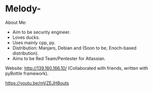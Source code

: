 # Melody-

About Me: 
- Aim to be security engineer. 
- Loves ducks. 
- Uses mainly cpp, py. 
- Distribution: Manjaro, Debian and (Soon to be, Enoch-based distribution). 
- Aims to be Red Team/Pentester for Atlassian. 

Website: http://139.180.166.10/ 
(Collaborated with friends, written with pyBottle framework). 

https://youtu.be/mVZEJH8outs

